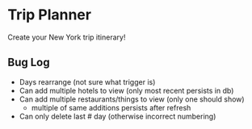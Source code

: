 Trip Planner
===========
Create your New York trip itinerary! 

Bug Log
----------
* Days rearrange (not sure what trigger is)
* Can add multiple hotels to view (only most recent persists in db)
* Can add multiple restaurants/things to view (only one should show)
  * multiple of same additions persists after refresh
* Can only delete last # day (otherwise incorrect numbering)